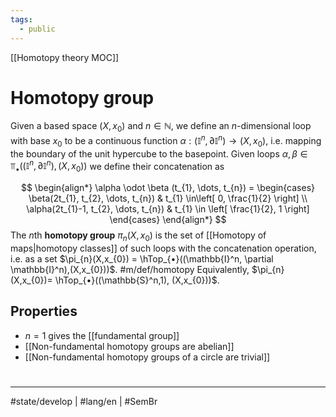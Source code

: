 ```yaml
---
tags:
  - public
---
```

[[Homotopy theory MOC]]
# Homotopy group

Given a based space $(X, x_{0})$ and $n \in \mathbb{N}$, we define an $n$-dimensional loop with base $x_{0}$ to be a continuous function $\alpha :(\mathbb{I}^n, \partial \mathbb{I}^n) \to (X,x_{0})$, i.e. mapping the boundary of the unit hypercube to the basepoint.
Given loops $\alpha,\beta \in \Top_{•}((\mathbb{I}^n, \partial \mathbb{I}^n), (X,x_{0}))$ we define their concatenation as

$$
\begin{align*}
\alpha \odot  \beta (t_{1}, \dots, t_{n}) = \begin{cases}
\beta(2t_{1}, t_{2}, \dots, t_{n}) & t_{1} \in\left[ 0, \frac{1}{2} \right] \\
\alpha(2t_{1}-1, t_{2}, \dots, t_{n}) & t_{1} \in \left[ \frac{1}{2}, 1 \right]
\end{cases}
\end{align*}
$$
The $n$th **homotopy group** $\pi_{n}(X,x_{0})$ is the set of [[Homotopy of maps|homotopy classes]] of such loops with the concatenation operation, i.e. as a set $\pi_{n}(X,x_{0}) = \hTop_{•}((\mathbb{I}^n, \partial \mathbb{I}^n),(X,x_{0}))$. #m/def/homotopy
Equivalently, $\pi_{n}(X,x_{0})= \hTop_{•}((\mathbb{S}^n,1),  (X,x_{0}))$.

## Properties

- $n=1$ gives the [[fundamental group]]
- [[Non-fundamental homotopy groups are abelian]]
- [[Non-fundamental homotopy groups of a circle are trivial]]

#
---
#state/develop | #lang/en | #SemBr
